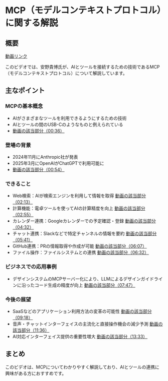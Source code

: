 
# MCP（モデルコンテキストプロトコル）に関する解説

## 概要

[動画リンク](https://www.youtube.com/watch?v=WaWOV2-IIBg)

このビデオでは、安野貴博氏が、AIとツールを接続するための技術であるMCP（モデルコンテキストプロトコル）について解説しています。

## 主なポイント

### MCPの基本概念

- AIがさまざまなツールを利用できるようにするための技術
- AIとツールの間のUSB-Cのようなものと例えられている
- [動画の該当部分（00:36）](http://www.youtube.com/watch?v=WaWOV2-IIBg&t=36)

### 登場の背景

- 2024年11月にAnthropic社が発表
- 2025年3月にOpenAIがChatGPTで利用可能に
- [動画の該当部分（00:54）](http://www.youtube.com/watch?v=WaWOV2-IIBg&t=54)

### できること

- Web検索：AIが検索エンジンを利用して情報を取得 [動画の該当部分（02:13）](http://www.youtube.com/watch?v=WaWOV2-IIBg&t=133)
- 計算機能：電卓ツールを使ってAIの計算精度を向上 [動画の該当部分（02:55）](http://www.youtube.com/watch?v=WaWOV2-IIBg&t=175)
- カレンダー連携：Googleカレンダーでの予定確認・登録 [動画の該当部分（04:32）](http://www.youtube.com/watch?v=WaWOV2-IIBg&t=272)
- チャット連携：Slackなどで特定チャンネルの情報を要約 [動画の該当部分（05:41）](http://www.youtube.com/watch?v=WaWOV2-IIBg&t=341)
- GitHub連携：PRの情報取得や作成が可能 [動画の該当部分（06:07）](http://www.youtube.com/watch?v=WaWOV2-IIBg&t=367)
- ファイル操作：ファイルシステムとの連携 [動画の該当部分（06:32）](http://www.youtube.com/watch?v=WaWOV2-IIBg&t=392)

### ビジネスでの応用事例

- デザインシステムのMCPサーバー化により、LLMによるデザインガイドラインに沿ったコード生成の精度が向上 [動画の該当部分（07:47）](http://www.youtube.com/watch?v=WaWOV2-IIBg&t=467)

### 今後の展望

- SaaSなどのアプリケーション利用方法の変革の可能性 [動画の該当部分（09:18）](http://www.youtube.com/watch?v=WaWOV2-IIBg&t=558)
- 音声・チャットインターフェイスの主流化と直接操作機会の減少予測 [動画の該当部分（11:36）](http://www.youtube.com/watch?v=WaWOV2-IIBg&t=696)
- AI対応インターフェイス提供の重要性増大 [動画の該当部分（13:33）](http://www.youtube.com/watch?v=WaWOV2-IIBg&t=813)

## まとめ

このビデオは、MCPについてわかりやすく解説しており、AIとツールの連携に興味がある方におすすめです。
